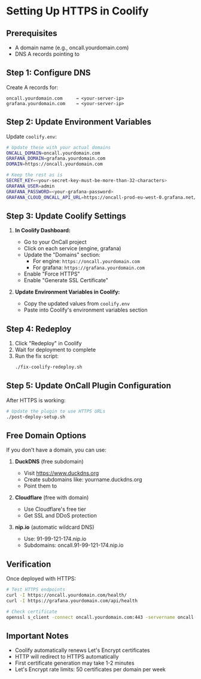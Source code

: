 # Setting Up HTTPS in Coolify

## Prerequisites

- A domain name (e.g., oncall.yourdomain.com)
- DNS A records pointing to <your-server-ip>

## Step 1: Configure DNS

Create A records for:

```
oncall.yourdomain.com     → <your-server-ip>
grafana.yourdomain.com    → <your-server-ip>
```

## Step 2: Update Environment Variables

Update `coolify.env`:

```bash
# Update these with your actual domains
ONCALL_DOMAIN=oncall.yourdomain.com
GRAFANA_DOMAIN=grafana.yourdomain.com
DOMAIN=https://oncall.yourdomain.com

# Keep the rest as is
SECRET_KEY=<your-secret-key-must-be-more-than-32-characters>
GRAFANA_USER=admin
GRAFANA_PASSWORD=<your-grafana-password>
GRAFANA_CLOUD_ONCALL_API_URL=https://oncall-prod-eu-west-0.grafana.net/oncall
```

## Step 3: Update Coolify Settings

1. **In Coolify Dashboard:**

   - Go to your OnCall project
   - Click on each service (engine, grafana)
   - Update the "Domains" section:
     - For engine: `https://oncall.yourdomain.com`
     - For grafana: `https://grafana.yourdomain.com`
   - Enable "Force HTTPS"
   - Enable "Generate SSL Certificate"

2. **Update Environment Variables in Coolify:**
   - Copy the updated values from `coolify.env`
   - Paste into Coolify's environment variables section

## Step 4: Redeploy

1. Click "Redeploy" in Coolify
2. Wait for deployment to complete
3. Run the fix script:
   ```bash
   ./fix-coolify-redeploy.sh
   ```

## Step 5: Update OnCall Plugin Configuration

After HTTPS is working:

```bash
# Update the plugin to use HTTPS URLs
./post-deploy-setup.sh
```

## Free Domain Options

If you don't have a domain, you can use:

1. **DuckDNS** (free subdomain)

   - Visit https://www.duckdns.org
   - Create subdomains like: yourname.duckdns.org
   - Point them to <your-server-ip>

2. **Cloudflare** (free with domain)

   - Use Cloudflare's free tier
   - Get SSL and DDoS protection

3. **nip.io** (automatic wildcard DNS)
   - Use: 91-99-121-174.nip.io
   - Subdomains: oncall.91-99-121-174.nip.io

## Verification

Once deployed with HTTPS:

```bash
# Test HTTPS endpoints
curl -I https://oncall.yourdomain.com/health/
curl -I https://grafana.yourdomain.com/api/health

# Check certificate
openssl s_client -connect oncall.yourdomain.com:443 -servername oncall.yourdomain.com < /dev/null
```

## Important Notes

- Coolify automatically renews Let's Encrypt certificates
- HTTP will redirect to HTTPS automatically
- First certificate generation may take 1-2 minutes
- Let's Encrypt rate limits: 50 certificates per domain per week
